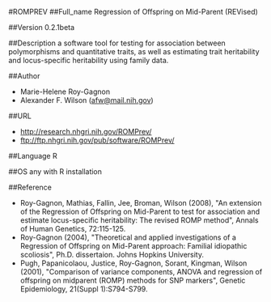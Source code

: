 #ROMPREV
##Full_name
Regression of Offspring on Mid-Parent (REVised)

##Version
0.2.1beta

##Description
a software tool for testing for association between polymorphisms and quantitative traits, as well as estimating trait heritability and locus-specific heritability using family data.

##Author
* Marie-Helene Roy-Gagnon
* Alexander F. Wilson (afw@mail.nih.gov)

##URL
* http://research.nhgri.nih.gov/ROMPrev/
* ftp://ftp.nhgri.nih.gov/pub/software/ROMPrev/

##Language
R

##OS
any with R installation

##Reference
* Roy-Gagnon, Mathias, Fallin, Jee, Broman, Wilson (2008), "An extension of the Regression of Offspring on Mid-Parent to test for association and estimate locus-specific heritability: The revised ROMP method", Annals of Human Genetics, 72:115-125.
* Roy-Gagnon (2004), "Theoretical and applied investigations of a Regression of Offspring on Mid-Parent approach: Familial idiopathic scoliosis", Ph.D. dissertaion. Johns Hopkins University.
* Pugh, Papanicolaou, Justice, Roy-Gagnon, Sorant, Kingman, Wilson (2001), "Comparison of variance components, ANOVA and regression of offspring on midparent (ROMP) methods for SNP markers", Genetic Epidemiology, 21(Suppl 1):S794-S799.

